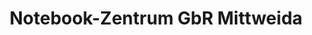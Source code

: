 ---
title: "Notebook-Zentrum GbR Mittweida"
url: /mittweida/notebook-zentrum-gbr-mittweida/
shop: Elektronik
---